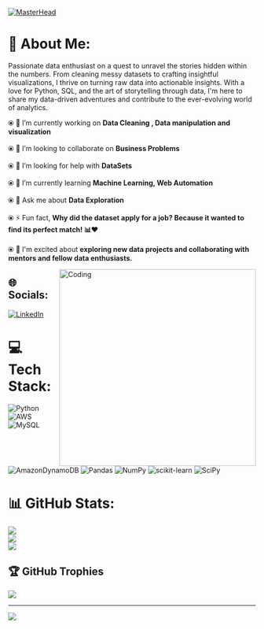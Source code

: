 [![MasterHead]([https://cdn.dribbble.com/users/904433/screenshots/3304535/media/52e7fe830132a4d4d6ce7197cb1811c6.gif)](https://cdn.dribbble.com/users/904433/screenshots/3304535/media/52e7fe830132a4d4d6ce7197cb1811c6.gif)

# 💫 About Me:


Passionate data enthusiast on a quest to unravel the stories hidden within the numbers. From cleaning messy datasets to crafting insightful visualizations, I thrive on turning raw data into actionable insights. With a love for Python, SQL, and the art of storytelling through data, I'm here to share my data-driven adventures and contribute to the ever-evolving world of analytics.

⦿ 🔭 I’m currently working on **Data Cleaning , Data manipulation and visualization**<br><br>⦿ 👯 I’m looking to collaborate on **Business Problems**<br><br>⦿ 🤝 I’m looking for help with **DataSets**<br><br>⦿ 🌱 I’m currently learning **Machine Learning, Web Automation**<br><br>⦿ 💬 Ask me about **Data Exploration**<br><br>⦿ ⚡ Fun fact, **Why did the dataset apply for a job? Because it wanted to find its perfect match! 📊❤️**<br><br>⦿ 🧠 I'm excited about **exploring new data projects and collaborating with mentors and fellow data enthusiasts.**

<img align="right" alt="Coding" width="400" src="https://cdn.dribbble.com/users/904433/screenshots/3304535/media/52e7fe830132a4d4d6ce7197cb1811c6.gif">

## 🌐 Socials:
[![LinkedIn](https://img.shields.io/badge/LinkedIn-%230077B5.svg?logo=linkedin&logoColor=white)](https://linkedin.com/in/prakash-khatri-b082901a6) 

# 💻 Tech Stack:
![Python](https://img.shields.io/badge/python-3670A0?style=plastic&logo=python&logoColor=ffdd54) ![AWS](https://img.shields.io/badge/AWS-%23FF9900.svg?style=plastic&logo=amazon-aws&logoColor=white) ![MySQL](https://img.shields.io/badge/mysql-%2300f.svg?style=plastic&logo=mysql&logoColor=white) ![AmazonDynamoDB](https://img.shields.io/badge/Amazon%20DynamoDB-4053D6?style=plastic&logo=Amazon%20DynamoDB&logoColor=white) ![Pandas](https://img.shields.io/badge/pandas-%23150458.svg?style=plastic&logo=pandas&logoColor=white) ![NumPy](https://img.shields.io/badge/numpy-%23013243.svg?style=plastic&logo=numpy&logoColor=white) ![scikit-learn](https://img.shields.io/badge/scikit--learn-%23F7931E.svg?style=plastic&logo=scikit-learn&logoColor=white) ![SciPy](https://img.shields.io/badge/SciPy-%230C55A5.svg?style=plastic&logo=scipy&logoColor=%white)
# 📊 GitHub Stats:
![](https://github-readme-stats.vercel.app/api?username=Prakash-Khatri&theme=radical&hide_border=false&include_all_commits=false&count_private=false)<br/>
![](https://github-readme-streak-stats.herokuapp.com/?user=Prakash-Khatri&theme=radical&hide_border=false)<br/>
![](https://github-readme-stats.vercel.app/api/top-langs/?username=Prakash-Khatri&theme=radical&hide_border=false&include_all_commits=false&count_private=false&layout=compact)

## 🏆 GitHub Trophies
![](https://github-profile-trophy.vercel.app/?username=Prakash-Khatri&theme=dracula&no-frame=false&no-bg=false&margin-w=4)

---
[![](https://visitcount.itsvg.in/api?id=Prakash-Khatri&icon=5&color=0)](https://visitcount.itsvg.in)

